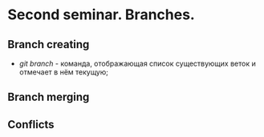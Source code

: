 # Second seminar. Branches.

## Branch creating

* *git branch* - команда, отображающая список существующих веток и отмечает в нём текущую;

## Branch merging

## Conflicts
